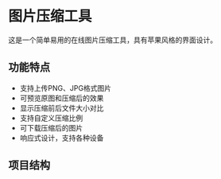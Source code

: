 # 图片压缩工具

这是一个简单易用的在线图片压缩工具，具有苹果风格的界面设计。

## 功能特点

- 支持上传PNG、JPG格式图片
- 可预览原图和压缩后的效果
- 显示压缩前后文件大小对比
- 支持自定义压缩比例
- 可下载压缩后的图片
- 响应式设计，支持各种设备

## 项目结构